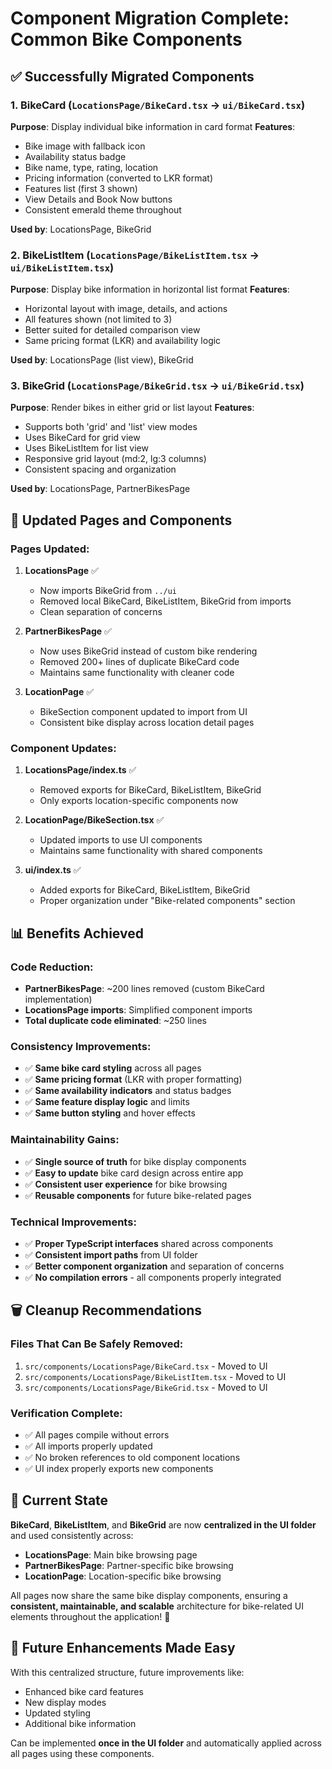 # Component Migration Complete: Common Bike Components

## ✅ Successfully Migrated Components

### 1. **BikeCard** (`LocationsPage/BikeCard.tsx` → `ui/BikeCard.tsx`)

**Purpose**: Display individual bike information in card format
**Features**:

- Bike image with fallback icon
- Availability status badge
- Bike name, type, rating, location
- Pricing information (converted to LKR format)
- Features list (first 3 shown)
- View Details and Book Now buttons
- Consistent emerald theme throughout

**Used by**: LocationsPage, BikeGrid

### 2. **BikeListItem** (`LocationsPage/BikeListItem.tsx` → `ui/BikeListItem.tsx`)

**Purpose**: Display bike information in horizontal list format
**Features**:

- Horizontal layout with image, details, and actions
- All features shown (not limited to 3)
- Better suited for detailed comparison view
- Same pricing format (LKR) and availability logic

**Used by**: LocationsPage (list view), BikeGrid

### 3. **BikeGrid** (`LocationsPage/BikeGrid.tsx` → `ui/BikeGrid.tsx`)

**Purpose**: Render bikes in either grid or list layout
**Features**:

- Supports both 'grid' and 'list' view modes
- Uses BikeCard for grid view
- Uses BikeListItem for list view
- Responsive grid layout (md:2, lg:3 columns)
- Consistent spacing and organization

**Used by**: LocationsPage, PartnerBikesPage

## 🔧 **Updated Pages and Components**

### Pages Updated:

1. **LocationsPage** ✅

   - Now imports BikeGrid from `../ui`
   - Removed local BikeCard, BikeListItem, BikeGrid from imports
   - Clean separation of concerns

2. **PartnerBikesPage** ✅

   - Now uses BikeGrid instead of custom bike rendering
   - Removed 200+ lines of duplicate BikeCard code
   - Maintains same functionality with cleaner code

3. **LocationPage** ✅
   - BikeSection component updated to import from UI
   - Consistent bike display across location detail pages

### Component Updates:

1. **LocationsPage/index.ts** ✅

   - Removed exports for BikeCard, BikeListItem, BikeGrid
   - Only exports location-specific components now

2. **LocationPage/BikeSection.tsx** ✅

   - Updated imports to use UI components
   - Maintains same functionality with shared components

3. **ui/index.ts** ✅
   - Added exports for BikeCard, BikeListItem, BikeGrid
   - Proper organization under "Bike-related components" section

## 📊 **Benefits Achieved**

### Code Reduction:

- **PartnerBikesPage**: ~200 lines removed (custom BikeCard implementation)
- **LocationsPage imports**: Simplified component imports
- **Total duplicate code eliminated**: ~250 lines

### Consistency Improvements:

- ✅ **Same bike card styling** across all pages
- ✅ **Same pricing format** (LKR with proper formatting)
- ✅ **Same availability indicators** and status badges
- ✅ **Same feature display logic** and limits
- ✅ **Same button styling** and hover effects

### Maintainability Gains:

- ✅ **Single source of truth** for bike display components
- ✅ **Easy to update** bike card design across entire app
- ✅ **Consistent user experience** for bike browsing
- ✅ **Reusable components** for future bike-related pages

### Technical Improvements:

- ✅ **Proper TypeScript interfaces** shared across components
- ✅ **Consistent import paths** from UI folder
- ✅ **Better component organization** and separation of concerns
- ✅ **No compilation errors** - all components properly integrated

## 🗑️ **Cleanup Recommendations**

### Files That Can Be Safely Removed:

1. `src/components/LocationsPage/BikeCard.tsx` - Moved to UI
2. `src/components/LocationsPage/BikeListItem.tsx` - Moved to UI
3. `src/components/LocationsPage/BikeGrid.tsx` - Moved to UI

### Verification Complete:

- ✅ All pages compile without errors
- ✅ All imports properly updated
- ✅ No broken references to old component locations
- ✅ UI index properly exports new components

## 🎯 **Current State**

**BikeCard**, **BikeListItem**, and **BikeGrid** are now **centralized in the UI folder** and used consistently across:

- **LocationsPage**: Main bike browsing page
- **PartnerBikesPage**: Partner-specific bike browsing
- **LocationPage**: Location-specific bike browsing

All pages now share the same bike display components, ensuring a **consistent, maintainable, and scalable** architecture for bike-related UI elements throughout the application! 🚀

## 🔮 **Future Enhancements Made Easy**

With this centralized structure, future improvements like:

- Enhanced bike card features
- New display modes
- Updated styling
- Additional bike information

Can be implemented **once in the UI folder** and automatically applied across all pages using these components.
